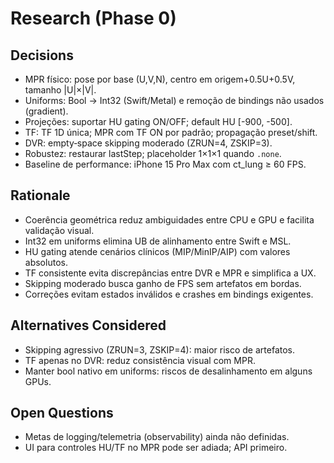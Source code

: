 # Research (Phase 0)

## Decisions
- MPR físico: pose por base (U,V,N), centro em origem+0.5U+0.5V, tamanho |U|×|V|.
- Uniforms: Bool → Int32 (Swift/Metal) e remoção de bindings não usados (gradient).
- Projeções: suportar HU gating ON/OFF; default HU [-900, -500].
- TF: TF 1D única; MPR com TF ON por padrão; propagação preset/shift.
- DVR: empty‑space skipping moderado (ZRUN=4, ZSKIP=3).
- Robustez: restaurar lastStep; placeholder 1×1×1 quando `.none`.
- Baseline de performance: iPhone 15 Pro Max com ct_lung ≥ 60 FPS.

## Rationale
- Coerência geométrica reduz ambiguidades entre CPU e GPU e facilita validação visual.
- Int32 em uniforms elimina UB de alinhamento entre Swift e MSL.
- HU gating atende cenários clínicos (MIP/MinIP/AIP) com valores absolutos.
- TF consistente evita discrepâncias entre DVR e MPR e simplifica a UX.
- Skipping moderado busca ganho de FPS sem artefatos em bordas.
- Correções evitam estados inválidos e crashes em bindings exigentes.

## Alternatives Considered
- Skipping agressivo (ZRUN=3, ZSKIP=4): maior risco de artefatos.
- TF apenas no DVR: reduz consistência visual com MPR.
- Manter bool nativo em uniforms: riscos de desalinhamento em alguns GPUs.

## Open Questions
- Metas de logging/telemetria (observability) ainda não definidas.
- UI para controles HU/TF no MPR pode ser adiada; API primeiro.
